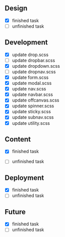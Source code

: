
## Design

- [x] finished task
- [ ] unfinished task

## Development

- [x] update drop.scss
- [ ] update dropbar.scss
- [x] update dropdown.scss
- [ ] update dropnav.scss
- [x] update form.scss
- [x] update modal.scss
- [x] update nav.scss
- [x] update navbar.scss
- [x] update offcanvas.scss
- [x] update spinner.scss
- [x] update sticky.scss
- [x] update subnav.scss
- [x] update utility.scss

## Content

- [x] finished task
- [ ] unfinished task


## Deployment

- [x] finished task
- [ ] unfinished task

## Future

- [x] finished task
- [ ] unfinished task
